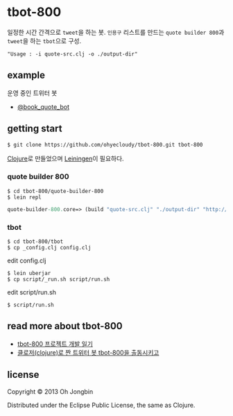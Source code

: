 # tbot-800

일정한 시간 간격으로 `tweet`을 하는 봇. `인용구` 리스트를 만드는 `quote builder 800`과 `tweet`을 하는 `tbot`으로 구성.

    "Usage : -i quote-src.clj -o ./output-dir"

## example

운영 중인 트위터 봇

* [@book\_quote\_bot](https://twitter.com/book_quote_bot)

## getting start

```
$ git clone https://github.com/ohyecloudy/tbot-800.git tbot-800
```

[Clojure](http://clojure.org/)로 만들었으며 [Leiningen](http://leiningen.org/)이 필요하다.

### quote builder 800

```
$ cd tbot-800/quote-builder-800
$ lein repl
```

``` clojure
quote-builder-800.core=> (build "quote-src.clj" "./output-dir" "http://ohyecloudy.github.io/pquotes-repo/quotes/")
```

### tbot

```
$ cd tbot-800/tbot
$ cp _config.clj config.clj
```

edit config.clj

```
$ lein uberjar
$ cp script/_run.sh script/run.sh
```

edit script/run.sh

```
$ script/run.sh
```

## read more about tbot-800

* [tbot-800 프로젝트 개발 일기](http://ohyecloudy.github.io/ddiary/categories.html#tbot-800-ref)
* [클로저(clojure)로 짠 트위터 봇 tbot-800을 출동시키고](http://ohyecloudy.com/pnotes/archives/1850)

## license

Copyright © 2013 Oh Jongbin

Distributed under the Eclipse Public License, the same as Clojure.
